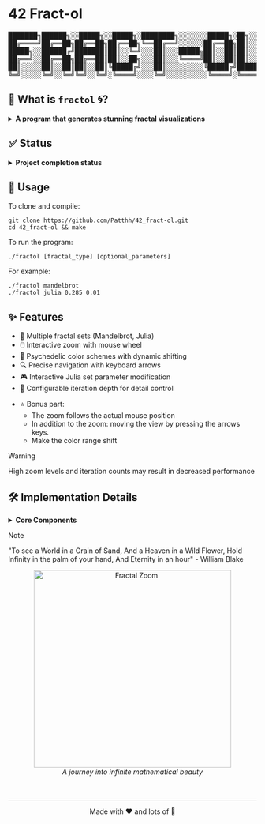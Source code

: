 # 42 Fract-ol

<div id="desktop-banner">
<pre>
███████╗██████╗░░█████╗░░█████╗░████████╗░░░░░░░█████╗░██╗░░░░░
██╔════╝██╔══██╗██╔══██╗██╔══██╗╚══██╔══╝░░░░░░██╔══██╗██║░░░░░
█████╗░░██████╔╝███████║██║░░╚═╝░░░██║░░░█████╗██║░░██║██║░░░░░
██╔══╝░░██╔══██╗██╔══██║██║░░██╗░░░██║░░░╚════╝██║░░██║██║░░░░░
██║░░░░░██║░░██║██║░░██║╚█████╔╝░░░██║░░░░░░░░░╚█████╔╝███████╗
╚═╝░░░░░╚═╝░░╚═╝╚═╝░░╚═╝░╚════╝░░░░╚═╝░░░░░░░░░░╚════╝░╚══════╝
</pre>
</div>

## 📖 What is `fractol` 🌀?
<details>
<summary><b>A program that generates stunning fractal visualizations</b></summary><br>
<p>&nbsp;&nbsp;&nbsp;&nbsp;&nbsp;&nbsp;&nbsp;&nbsp;Fractol is a project associated with the curriculum of École 42, a coding school known for its project-based learning approach.
The Fractol project uses the C programming language and the MinilibX graphics library to render various types of fractals including Mandelbrot and Julia.
The goal of this project is to teach students about computer graphics, complex number mathematics, optimization techniques, and event-driven programming while creating visually mesmerizing mathematical art.
</p>
</details>

## ✅ Status
<details>
<summary><b>Project completion status</b></summary><br>
<p align="center">
Completed on: 2024-09-07 <br> 110/100</p>
</details>

## 🚀 Usage
To clone and compile:
```shell
git clone https://github.com/Patthh/42_fract-ol.git
cd 42_fract-ol && make
```

To run the program:
```shell
./fractol [fractal_type] [optional_parameters]
```

For example:
```shell
./fractol mandelbrot
./fractol julia 0.285 0.01
```

## ✨ Features
- 🎨 Multiple fractal sets (Mandelbrot, Julia)
- 🖱️ Interactive zoom with mouse wheel
- 🌈 Psychedelic color schemes with dynamic shifting
- 🔍 Precise navigation with keyboard arrows
- 🎮 Interactive Julia set parameter modification
- 🧮 Configurable iteration depth for detail control
* ⭐ Bonus part:
  * The zoom follows the actual mouse position
  * In addition to the zoom: moving the view by pressing the arrows keys.
  * Make the color range shift

> [!WARNING]
> High zoom levels and iteration counts may result in decreased performance

## 🛠️ Implementation Details
<details>
<summary><b>Core Components</b></summary><br>
<p>The Fractol program consists of these main components:</p>

| Component | Description |
|---------|-------------|
| 🎯 MinilibX Integration | Window management and pixel drawing |
| 🧮 Complex Number Math | Calculations for fractal generation algorithms |
| 🔄 Event Handling | Mouse and keyboard input processing |
| 🌈 Color Mapping | Converting iteration values to vibrant color schemes |
| 🖼️ Rendering Engine | Efficient pixel-by-pixel image generation |
| 📏 Viewport Management | Translation, scaling, and boundaries control |

</details>

> [!NOTE]
> "To see a World in a Grain of Sand, And a Heaven in a Wild Flower, Hold Infinity in the palm of your hand, And Eternity in an hour" - William Blake

<div align="center">
  <img src="https://media1.tenor.com/m/T_abp3SBPd0AAAAd/fractal-julia-set.gif" width="400" alt="Fractal Zoom">
  <br>
  <i>A journey into infinite mathematical beauty</i><br><br><br>
</div>

---
<div align="center">
  <p>Made with ❤️ and lots of 🧠</p>
</div>
